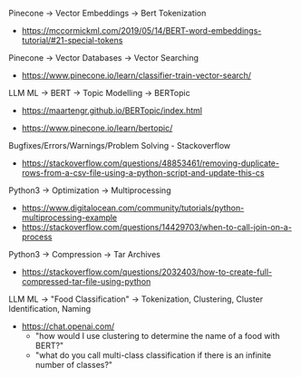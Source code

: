 Pinecone -> Vector Embeddings -> Bert Tokenization
- https://mccormickml.com/2019/05/14/BERT-word-embeddings-tutorial/#21-special-tokens

Pinecone -> Vector Databases -> Vector Searching
- https://www.pinecone.io/learn/classifier-train-vector-search/

LLM ML -> BERT -> Topic Modelling -> BERTopic
- https://maartengr.github.io/BERTopic/index.html

- https://www.pinecone.io/learn/bertopic/

Bugfixes/Errors/Warnings/Problem Solving - Stackoverflow
- https://stackoverflow.com/questions/48853461/removing-duplicate-rows-from-a-csv-file-using-a-python-script-and-update-this-cs

Python3 -> Optimization -> Multiprocessing
- https://www.digitalocean.com/community/tutorials/python-multiprocessing-example
- https://stackoverflow.com/questions/14429703/when-to-call-join-on-a-process

Python3 -> Compression -> Tar Archives
- https://stackoverflow.com/questions/2032403/how-to-create-full-compressed-tar-file-using-python

LLM ML -> "Food Classification" -> Tokenization, Clustering, Cluster Identification, Naming
- https://chat.openai.com/
  - "how would I use clustering to determine the name of a food with BERT?"
  - "what do you call multi-class classification if there is an infinite number of classes?"